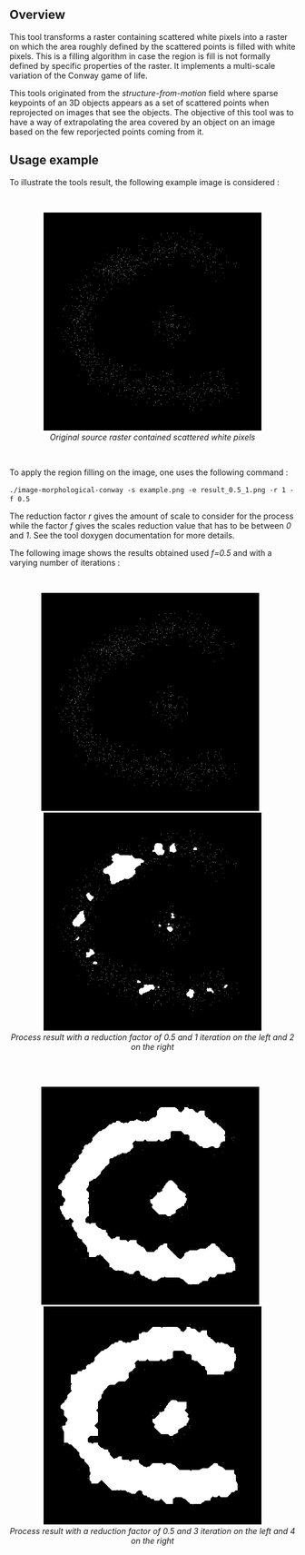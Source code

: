 ## Overview

This tool transforms a raster containing scattered white pixels into a raster on which the area roughly defined by the scattered points is filled with white pixels. This is a filling algorithm in case the region is fill is not formally defined by specific properties of the raster. It implements a multi-scale variation of the Conway game of life.

This tools originated from the _structure-from-motion_ field where sparse keypoints of an 3D objects appears as a set of scattered points when reprojected on images that see the objects. The objective of this tool was to have a way of extrapolating the area covered by an object on an image based on the few reporjected points coming from it.

## Usage example

To illustrate the tools result, the following example image is considered :

<br />
<p align="center">
<img src="https://github.com/nils-hamel/image-suite/blob/master/src/image-morphological-conway/doc/example.png?raw=true" width="384">
<br />
<i>Original source raster contained scattered white pixels</i>
</p>
<br />

To apply the region filling on the image, one uses the following command :

    ./image-morphological-conway -s example.png -e result_0.5_1.png -r 1 -f 0.5

The reduction factor _r_ gives the amount of scale to consider for the process while the factor _f_ gives the scales reduction value that has to be between _0_ and _1_. See the tool doxygen documentation for more details.

The following image shows the results obtained used _f=0.5_ and with a varying number of iterations :

<br />
<p align="center">
<img src="https://github.com/nils-hamel/image-suite/blob/master/src/image-morphological-conway/doc/result_0.5_1.png?raw=true" width="384">
&nbsp;
<img src="https://github.com/nils-hamel/image-suite/blob/master/src/image-morphological-conway/doc/result_0.5_2.png?raw=true" width="384">
<br />
<i>Process result with a reduction factor of 0.5 and 1 iteration on the left and 2 on the right</i>
</p>
<br />

<br />
<p align="center">
<img src="https://github.com/nils-hamel/image-suite/blob/master/src/image-morphological-conway/doc/result_0.5_3.png?raw=true" width="384">
&nbsp;
<img src="https://github.com/nils-hamel/image-suite/blob/master/src/image-morphological-conway/doc/result_0.5_4.png?raw=true" width="384">
<br />
<i>Process result with a reduction factor of 0.5 and 3 iteration on the left and 4 on the right</i>
</p>
<br />

